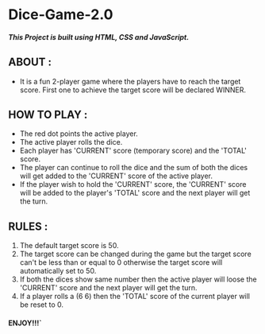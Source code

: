 # Dice-Game-2.0

##### This Project is built using HTML, CSS and JavaScript.

## ABOUT :
* It is a fun 2-player game where the players have to reach the target score. First one to achieve the target score will be declared WINNER.
             
## HOW TO PLAY :
* The red dot points the active player.
* The active player rolls the dice.
* Each player has 'CURRENT' score (temporary score) and the 'TOTAL' score.  
* The player can continue to roll the dice and the sum of both the dices will get added to the 'CURRENT' score of the active player.
* If the player wish to hold the 'CURRENT' score, the 'CURRENT' score will be added to the player's 'TOTAL' score and the next player will    get the turn.
        
## RULES :
1. The default target score is 50.
2. The target score can be changed during the game but the target score can't be less than or equal to 0 otherwise the target score will      automatically set to 50.
3. If both the dices show same number then the active player will loose the 'CURRENT' score and the next player will get the turn.
4. If a player rolls a (6 6) then the 'TOTAL' score of the current player will be reset to 0.

#### ENJOY!!!`
